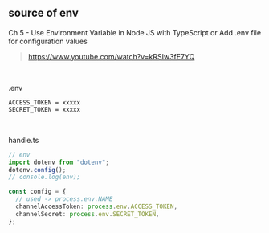## source of env
Ch 5 - Use Environment Variable in Node JS with TypeScript or Add .env file for configuration values
> https://www.youtube.com/watch?v=kRSIw3fE7YQ

</br>

.env
```
ACCESS_TOKEN = xxxxx
SECRET_TOKEN = xxxxx
```

</br>

handle.ts
```ts
// env
import dotenv from "dotenv";
dotenv.config();
// console.log(env);

const config = {
  // used -> process.env.NAME
  channelAccessToken: process.env.ACCESS_TOKEN,
  channelSecret: process.env.SECRET_TOKEN,
};
```